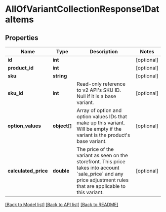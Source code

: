# AllOfVariantCollectionResponse1DataItems

## Properties
Name | Type | Description | Notes
------------ | ------------- | ------------- | -------------
**id** | **int** |  | [optional] 
**product_id** | **int** |  | [optional] 
**sku** | **string** |  | [optional] 
**sku_id** | **int** | Read-only reference to v2 API&#x27;s SKU ID. Null if it is a base variant. | [optional] 
**option_values** | **object[]** | Array of option and option values IDs that make up this variant. Will be empty if the variant is the product&#x27;s base variant. | [optional] 
**calculated_price** | **double** | The price of the variant as seen on the storefront. This price takes into account &#x60;sale_price&#x60; and any price adjustment rules that are applicable to this variant. | [optional] 

[[Back to Model list]](../../README.md#documentation-for-models) [[Back to API list]](../../README.md#documentation-for-api-endpoints) [[Back to README]](../../README.md)


